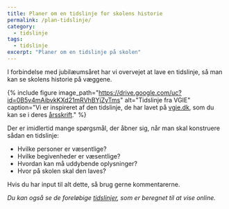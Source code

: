 ```yaml
---
title: Planer om en tidslinje for skolens historie
permalink: /plan-tidslinje/
category:
  - tidslinje
tags:
  - tidslinje
excerpt: "Planer om en tidslinje på skolen"
---
```


I forbindelse med jubilæumsåret har vi overvejet at lave en tidslinje, så man kan se skolens historie på væggene.

{% include figure
    image_path="https://drive.google.com/uc?id=0B5v4mAibvkKXd21mRVhBYjZyTms"
    alt="Tidslinje fra VGIE"
    caption="Vi er inspireret af den tidslinje, de har lavet på [vgie.dk](http://vgie.dk), som du kan se i deres [årsskrift](https://issuu.com/vgie/docs/vgie___rsskrift_210x210mm_2015_r5_i)." %}

Der er imidlertid mange spørgsmål, der åbner sig, når man skal konstruere sådan en tidslinje:

- Hvilke personer er væsentlige?
- Hvilke begivenheder er væsentlige?
- Hvordan kan må uddybende oplysninger?
- Hvor på skolen skal den laves?

Hvis du har input til alt dette, så brug gerne kommentarerne.

_Du kan også se de foreløbige [tidslinjer](/tidslinjer/), som er beregnet til at vise online._

